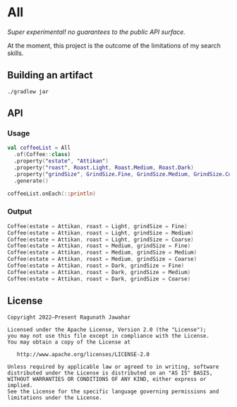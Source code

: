 # All

*Super experimental! no guarantees to the public API surface.*

At the moment, this project is the outcome of the limitations of my search skills.

## Building an artifact

```
./gradlew jar
```

## API

### Usage

```kotlin
val coffeeList = All
  .of(Coffee::class)
  .property("estate", "Attikan")
  .property("roast", Roast.Light, Roast.Medium, Roast.Dark)
  .property("grindSize", GrindSize.Fine, GrindSize.Medium, GrindSize.Coarse)
  .generate()

coffeeList.onEach(::println)
```

### Output

```kotlin
Coffee(estate = Attikan, roast = Light, grindSize = Fine)
Coffee(estate = Attikan, roast = Light, grindSize = Medium)
Coffee(estate = Attikan, roast = Light, grindSize = Coarse)
Coffee(estate = Attikan, roast = Medium, grindSize = Fine)
Coffee(estate = Attikan, roast = Medium, grindSize = Medium)
Coffee(estate = Attikan, roast = Medium, grindSize = Coarse)
Coffee(estate = Attikan, roast = Dark, grindSize = Fine)
Coffee(estate = Attikan, roast = Dark, grindSize = Medium)
Coffee(estate = Attikan, roast = Dark, grindSize = Coarse)
```

## License

```
Copyright 2022—Present Ragunath Jawahar

Licensed under the Apache License, Version 2.0 (the "License");
you may not use this file except in compliance with the License.
You may obtain a copy of the License at

   http://www.apache.org/licenses/LICENSE-2.0

Unless required by applicable law or agreed to in writing, software
distributed under the License is distributed on an "AS IS" BASIS,
WITHOUT WARRANTIES OR CONDITIONS OF ANY KIND, either express or implied.
See the License for the specific language governing permissions and
limitations under the License.

```
